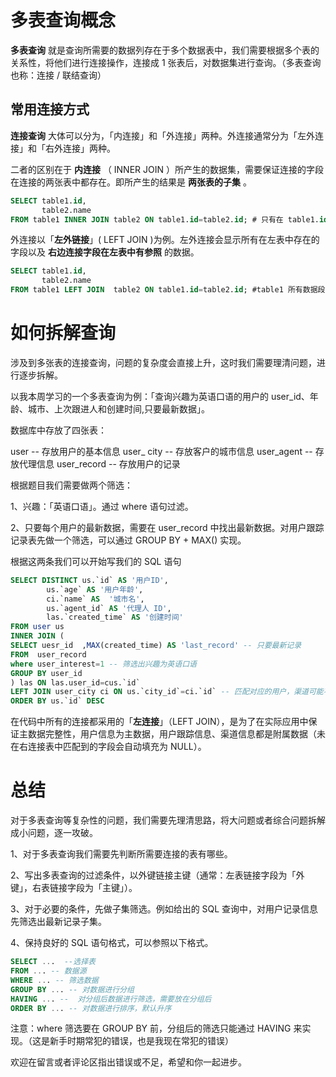 ﻿# 多表查询概念
**多表查询** 就是查询所需要的数据列存在于多个数据表中，我们需要根据多个表的关系性，将他们进行连接操作，连接成 1 张表后，对数据集进行查询。（多表查询也称：连接 / 联结查询）

## 常用连接方式
**连接查询** 大体可以分为，「内连接」和「外连接」两种。外连接通常分为「左外连接」和「右外连接」两种。

二者的区别在于 **内连接** （ INNER JOIN ）所产生的数据集，需要保证连接的字段在连接的两张表中都存在。即所产生的结果是 **两张表的子集** 。
```sql
SELECT table1.id,
	   table2.name
FROM table1 INNER JOIN table2 ON table1.id=table2.id; # 只有在 table1.id 在 table2.id 存在，或table2.id 在 table1.id 存在，会出现在查询结果
```
外连接以「**左外链接**」( LEFT JOIN )为例。左外连接会显示所有在左表中存在的字段以及 **右边连接字段在左表中有参照** 的数据。
```sql
SELECT table1.id,
	   table2.name
FROM table1 LEFT JOIN  table2 ON table1.id=table2.id; #table1 所有数据段显示，以及 table2.id 在 table1.id 存在，会出现在查询结果
```
# 如何拆解查询
涉及到多张表的连接查询，问题的复杂度会直接上升，这时我们需要理清问题，进行逐步拆解。

以我本周学习的一个多表查询为例：「查询兴趣为英语口语的用户的 user_id、年龄、城市、上次跟进人和创建时间,只要最新数据」。

数据库中存放了四张表：

user -- 存放用户的基本信息
user_ city -- 存放客户的城市信息
user_agent -- 存放代理信息
user_record -- 存放用户的记录

根据题目我们需要做两个筛选：

1、兴趣：「英语口语」。通过 where 语句过滤。

2、只要每个用户的最新数据，需要在 user_record 中找出最新数据。对用户跟踪记录表先做一个筛选，可以通过 GROUP BY + MAX() 实现。

根据这两条我们可以开始写我们的 SQL 语句
```sql
SELECT DISTINCT us.`id` AS '用户ID',
        us.`age` AS '用户年龄',
        ci.`name` AS  '城市名',
        us.​`agent_id` AS '代理人 ID',
        las.`created_time` AS '创建时间'
FROM user us
INNER JOIN (
SELECT uesr_id  ,MAX(created_time) AS 'last_record' -- 只要最新记录
FROM  user_record
where user_interest=1 -- 筛选出兴趣为英语口语
GROUP BY user_id
) las ON las.user_id=cus.`id`
LEFT JOIN user_city ci ON us.`city_id`=ci.`id` -- 匹配对应的用户，渠道可能不存在
ORDER BY us.`id` DESC
```
在代码中所有的连接都采用的「**左连接**」（LEFT JOIN），是为了在实际应用中保证主数据完整性，用户信息为主数据，用户跟踪信息、渠道信息都是附属数据（未在右连接表中匹配到的字段会自动填充为 NULL）。
# 总结
对于多表查询等复杂性的问题，我们需要先理清思路，将大问题或者综合问题拆解成小问题，逐一攻破。

1、对于多表查询我们需要先判断所需要连接的表有哪些。

2、写出多表查询的过滤条件，以外键链接主键（通常：左表链接字段为「外键」，右表链接字段为「主键」）。

3、对于必要的条件，先做子集筛选。例如给出的 SQL 查询中，对用户记录信息先筛选出最新记录子集。

4、保持良好的 SQL 语句格式，可以参照以下格式。

```sql
SELECT ...  --选择表
FROM ... -- 数据源
WHERE ... -- 筛选数据
GROUP BY ... -- 对数据进行分组
HAVING ... --  对分组后数据进行筛选，需要放在分组后
ORDER BY ... -- 对数据进行排序，默认升序
```
注意：where 筛选要在 GROUP BY 前，分组后的筛选只能通过 HAVING 来实现。（这是新手时期常犯的错误，也是我现在常犯的错误）

欢迎在留言或者评论区指出错误或不足，希望和你一起进步。
